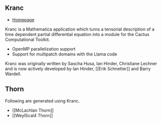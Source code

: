 ## Kranc

- [Homepage](http://kranccode.org/index.html) 

Kranc is a Mathematica application which turns a tensorial description of a time dependent partial differential equation into a module for the Cactus Computational Toolkit.

- OpenMP parallelization support
- Support for multipatch domains with the Llama code

Kranc was originally written by Sascha Husa, Ian Hinder, Christiane Lechner and is now actively developed by Ian Hinder, [[Erik Schnetter]] and Barry Wardell.

## Thorn

Following are generated using Kranc.

- [[McLachlan Thorn]]
- [[WeylScal4 Thorn]]